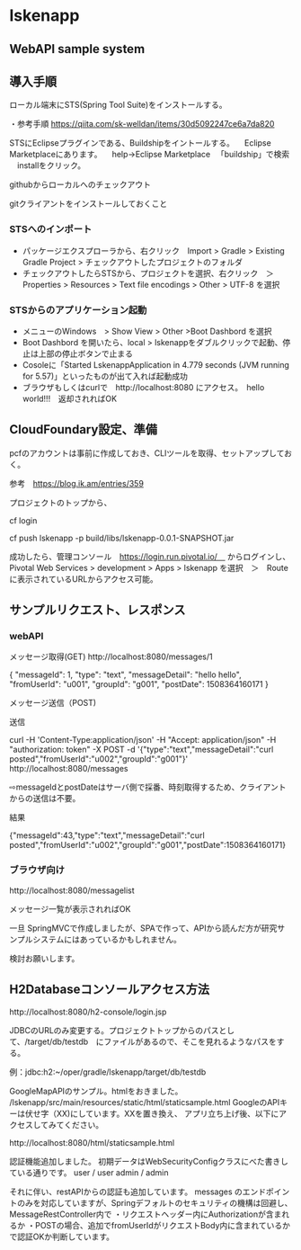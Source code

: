 # lskenapp

## WebAPI sample system

## 導入手順 

ローカル端末にSTS(Spring Tool Suite)をインストールする。

・参考手順
https://qiita.com/sk-welldan/items/30d5092247ce6a7da820


STSにEclipseプラグインである、Buildshipをイントールする。
　Eclipse Marketplaceにあります。
　help→Eclipse Marketplace
　「buildship」で検索
　installをクリック。

githubからローカルへのチェックアウト

gitクライアントをインストールしておくこと

### STSへのインポート 
-  パッケージエクスプローラから、右クリック　Import > Gradle > Existing Gradle Project > チェックアウトしたプロジェクトのフォルダ
-  チェックアウトしたらSTSから、プロジェクトを選択、右クリック　＞　Properties > Resources > Text file encodings > Other > UTF-8 を選択

### STSからのアプリケーション起動　

- メニューのWindows　> Show View > Other >Boot Dashbord を選択
- Boot Dashbord を開いたら、local > lskenappをダブルクリックで起動、停止は上部の停止ボタンで止まる
- Cosoleに「Started LskenappApplication in 4.779 seconds (JVM running for 5.57)」といったものが出て入れば起動成功
- ブラウザもしくはcurlで　http://localhost:8080 にアクセス。　hello world!!!　返却されればOK


## CloudFoundary設定、準備

pcfのアカウントは事前に作成しておき、CLIツールを取得、セットアップしておく。

参考　https://blog.ik.am/entries/359

プロジェクトのトップから、　

cf login

cf push lskenapp -p build/libs/lskenapp-0.0.1-SNAPSHOT.jar
 
成功したら、管理コンソール　https://login.run.pivotal.io/　
からログインし、
Pivotal Web Services >
development > Apps > lskenapp を選択　＞　Routeに表示されているURLからアクセス可能。
 



## サンプルリクエスト、レスポンス 

### webAPI 

メッセージ取得(GET)
http://localhost:8080/messages/1

{
"messageId": 1,
"type": "text",
"messageDetail": "hello hello",
"fromUserId": "u001",
"groupId": "g001",
"postDate": 1508364160171
}

メッセージ送信（POST)

送信　

curl -H 'Content-Type:application/json' -H "Accept: application/json" -H "authorization: token" -X POST -d '{"type":"text","messageDetail":"curl posted","fromUserId":"u002","groupId":"g001"}' http://localhost:8080/messages

⇨messageIdとpostDateはサーバ側で採番、時刻取得するため、クライアントからの送信は不要。

結果　

{"messageId":43,"type":"text","messageDetail":"curl posted","fromUserId":"u002","groupId":"g001","postDate":1508364160171}

### ブラウザ向け　

http://localhost:8080/messagelist

メッセージ一覧が表示されればOK

一旦 SpringMVCで作成しましたが、SPAで作って、APIから読んだ方が研究サンプルシステムにはあっているかもしれません。

検討お願いします。

## H2Databaseコンソールアクセス方法 

http://localhost:8080/h2-console/login.jsp

JDBCのURLのみ変更する。プロジェクトトップからのパスとして、/target/db/testdb　にファイルがあるので、そこを見れるようなパスをする。

例：jdbc:h2:~/oper/gradle/lskenapp/target/db/testdb

GoogleMapAPIのサンプル。htmlをおきました。
/lskenapp/src/main/resources/static/html/staticsample.html
GoogleのAPIキーは伏せ字（XX)にしています。XXを置き換え、
アプリ立ち上げ後、以下にアクセスしてみてください。


http://localhost:8080/html/staticsample.html


認証機能追加しました。
初期データはWebSecurityConfigクラスにべた書きしている通りです。
user / user
admin / admin

それに伴い、restAPIからの認証も追加しています。
messages のエンドポイントのみを対応していますが、Springデフォルトのセキュリティの機構は回避し、
MessageRestController内で
・リクエストヘッダー内にAuthorizationが含まれるか
・POSTの場合、追加でfromUserIdがリクエストBody内に含まれているか
で認証OKか判断しています。
